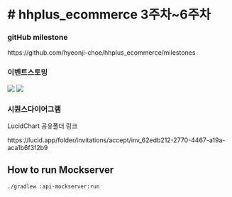 <h1># hhplus_ecommerce 3주차~6주차</h1>
<h3>gitHub milestone</h3>
<div>
  <p>https://github.com/hyeonji-choe/hhplus_ecommerce/milestones</p>
</div>
<h3>이벤트스토밍</h3>
<div>
  <img src = "https://github.com/user-attachments/assets/ef49f718-5159-4ce0-bf5a-0a17b753a6c5">
  <img src = "https://github.com/user-attachments/assets/70809319-b7c1-48d9-831c-11b26fa81df1">
</div>
<h3>시퀀스다이어그램</h3>
<div>
  <p>LucidChart 공유폴더 링크</p>
  <p>https://lucid.app/folder/invitations/accept/inv_62edb212-2770-4467-a19a-aca1b6f3f2b9</p>
</div>


## How to run Mockserver

`./gradlew :api-mockserver:run`
